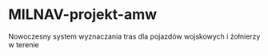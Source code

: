 # MILNAV-projekt-amw
Nowoczesny system wyznaczania tras dla pojazdów wojskowych i żołnierzy w terenie
